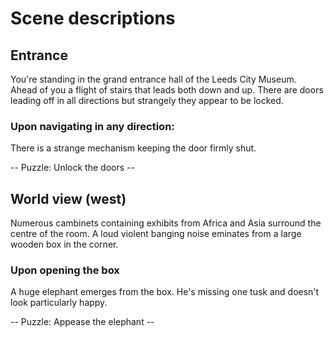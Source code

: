 # Scene descriptions

## Entrance

You're standing in the grand entrance hall of the Leeds City Museum. Ahead of you a flight of stairs that leads both down and up.
There are doors leading off in all directions but strangely they appear to be locked.

### Upon navigating in any direction:

There is a strange mechanism keeping the door firmly shut.

-- Puzzle: Unlock the doors --

## World view (west)

Numerous cambinets containing exhibits from Africa and Asia surround the centre of the room. A loud violent banging noise eminates
from a large wooden box in the corner.

### Upon opening the box

A huge elephant emerges from the box. He's missing one tusk and doesn't look particularly happy.

-- Puzzle: Appease the elephant --

## 